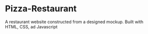 # Pizza-Restaurant
A restaurant website constructed from a designed mockup.
Built with HTML, CSS, ad Javascript

